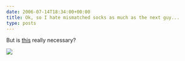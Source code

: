 ```yaml
---
date: 2006-07-14T18:34:00+00:00
title: Ok, so I hate mismatched socks as much as the next guy...
type: posts
---
```

But is [this](https://www.sockstickers.com/) really necessary?

<img src="http://www.sockstickers.com/socksticker_images/stickingonsock.jpg" border="0" />
